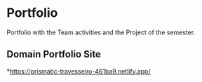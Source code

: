 # Portfolio
Portfolio with the Team activities and the Project of the semester.

## Domain Portfolio Site
*https://prismatic-travesseiro-461ba9.netlify.app/